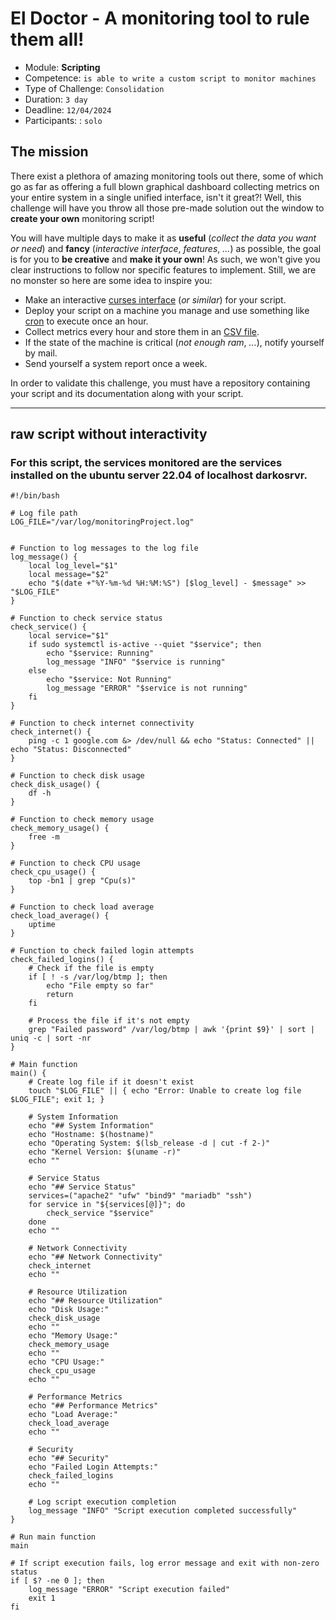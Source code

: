 # El Doctor - A monitoring tool to rule them all!

- Module: **Scripting** 
- Competence: `is able to write a custom script to monitor machines`
- Type of Challenge: `Consolidation`
- Duration: `3 day`
- Deadline: `12/04/2024`
- Participants: : `solo`

## The mission

There exist a plethora of amazing monitoring tools out there, some of which go as far as offering a full blown graphical dashboard collecting metrics on your entire system in a single unified interface, isn't it great?! Well, this challenge will have you throw all those pre-made solution out the window to **create your own** monitoring script!

You will have multiple days to make it as **useful** (_collect the data you want or need_) and **fancy** (_interactive interface_, _features_, _..._) as possible, the goal is for you to **be creative** and **make it your own**! As such, we won't give you clear instructions to follow nor specific features to implement. Still, we are no monster so here are some idea to inspire you:

- Make an interactive [curses interface](https://en.wikipedia.org/wiki/Curses_(programming_library)) (_or similar_) for your script.
- Deploy your script on a machine you manage and use something like [cron](https://en.wikipedia.org/wiki/Cron) to execute once an hour.
- Collect metrics every hour and store them in an [CSV file](https://en.wikipedia.org/wiki/Comma-separated_values).
- If the state of the machine is critical (_not enough ram_, _..._), notify yourself by mail.
- Send yourself a system report once a week.

In order to validate this challenge, you must have a repository containing your script and its documentation along with your script. 

----------------------------------------------------------------
## raw script without interactivity

### For this script, the services monitored are the services installed on the ubuntu server 22.04 of localhost darkosrvr.

```
#!/bin/bash

# Log file path
LOG_FILE="/var/log/monitoringProject.log"


# Function to log messages to the log file
log_message() {
    local log_level="$1"
    local message="$2"
    echo "$(date +"%Y-%m-%d %H:%M:%S") [$log_level] - $message" >> "$LOG_FILE"
}

# Function to check service status
check_service() {
    local service="$1"
    if sudo systemctl is-active --quiet "$service"; then
        echo "$service: Running"
        log_message "INFO" "$service is running"
    else
        echo "$service: Not Running"
        log_message "ERROR" "$service is not running"
    fi
}

# Function to check internet connectivity
check_internet() {
    ping -c 1 google.com &> /dev/null && echo "Status: Connected" || echo "Status: Disconnected"
}

# Function to check disk usage
check_disk_usage() {
    df -h
}

# Function to check memory usage
check_memory_usage() {
    free -m
}

# Function to check CPU usage
check_cpu_usage() {
    top -bn1 | grep "Cpu(s)"
}

# Function to check load average
check_load_average() {
    uptime
}

# Function to check failed login attempts
check_failed_logins() {
    # Check if the file is empty
    if [ ! -s /var/log/btmp ]; then
        echo "File empty so far"
        return
    fi

    # Process the file if it's not empty
    grep "Failed password" /var/log/btmp | awk '{print $9}' | sort | uniq -c | sort -nr
}

# Main function
main() {
    # Create log file if it doesn't exist
    touch "$LOG_FILE" || { echo "Error: Unable to create log file $LOG_FILE"; exit 1; }

    # System Information
    echo "## System Information"
    echo "Hostname: $(hostname)"
    echo "Operating System: $(lsb_release -d | cut -f 2-)"
    echo "Kernel Version: $(uname -r)"
    echo ""

    # Service Status
    echo "## Service Status"
    services=("apache2" "ufw" "bind9" "mariadb" "ssh")
    for service in "${services[@]}"; do
        check_service "$service"
    done
    echo ""

    # Network Connectivity
    echo "## Network Connectivity"
    check_internet
    echo ""

    # Resource Utilization
    echo "## Resource Utilization"
    echo "Disk Usage:"
    check_disk_usage
    echo ""
    echo "Memory Usage:"
    check_memory_usage
    echo ""
    echo "CPU Usage:"
    check_cpu_usage
    echo ""

    # Performance Metrics
    echo "## Performance Metrics"
    echo "Load Average:"
    check_load_average
    echo ""

    # Security
    echo "## Security"
    echo "Failed Login Attempts:"
    check_failed_logins
    echo ""

    # Log script execution completion
    log_message "INFO" "Script execution completed successfully"
}

# Run main function
main

# If script execution fails, log error message and exit with non-zero status
if [ $? -ne 0 ]; then
    log_message "ERROR" "Script execution failed"
    exit 1
fi
```	